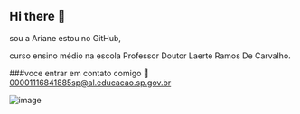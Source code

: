 ## Hi there 👋 

sou a Ariane estou no GitHub,

curso ensino médio na escola Professor Doutor Laerte Ramos De Carvalho.

###voce entrar em contato comigo 📧
00001116841885sp@al.educacao.sp.gov.br

![image](https://github.com/riris03/riris03/assets/171578445/90d5cdb4-8bc5-4ec5-862b-3efe635f999d)
